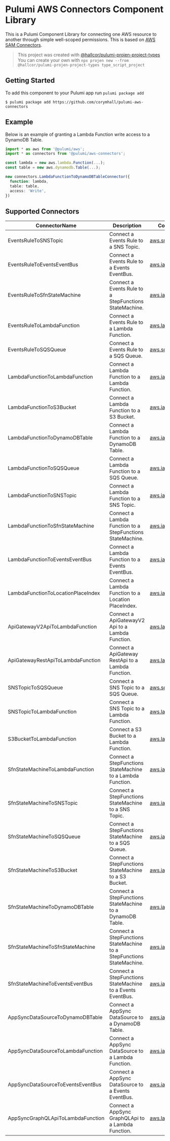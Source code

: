 # Pulumi AWS Connectors Component Library

This is a Pulumi Component Library for connecting one AWS resource to another
through simple well-scoped permissions.
This is based on [AWS SAM Connectors](https://docs.aws.amazon.com/serverless-application-model/latest/developerguide/managing-permissions-connectors.html).

> This project was created with [@hallcor/pulumi-projen-project-types](https://github.com/corymhall/pulumi-projen-project-types)
> You can create your own with `npx projen new --from @hallcor/pulumi-projen-project-types type_script_project`

## Getting Started

To add this component to your Pulumi app run `pulumi package add`

```console
$ pulumi package add https://github.com/corymhall/pulumi-aws-connectors
```

## Example

Below is an example of granting a Lambda Function write access to a DynamoDB
Table.

```ts
import * as aws from '@pulumi/aws';
import * as connectors from '@pulumi/aws-connectors';

const lambda = new aws.lambda.Function(...);
const table = new aws.dynamodb.Table(...);

new connectors.LambdaFunctionToDynamoDBTableConnector({
  function: lambda,
  table: table,
  access: 'Write',
})
```

## Supported Connectors

<!-- Keep this section at the end of the file. -->


| ConnectorName | Description | Connected With |
| ------------- | ----------- | -------------- |
| EventsRuleToSNSTopic | Connect a Events Rule to a SNS Topic. | [aws.sns.TopicPolicy](https://www.pulumi.com/docs/reference/pkg/aws/sns/topicpolicy/) |
| EventsRuleToEventsEventBus | Connect a Events Rule to a Events EventBus. | [aws.iam.RolePolicy](https://www.pulumi.com/docs/reference/pkg/aws/iam/rolepolicy/) |
| EventsRuleToSfnStateMachine | Connect a Events Rule to a StepFunctions StateMachine. | [aws.iam.RolePolicy](https://www.pulumi.com/docs/reference/pkg/aws/iam/rolepolicy/) |
| EventsRuleToLambdaFunction | Connect a Events Rule to a Lambda Function. | [aws.lambda.Permission](https://www.pulumi.com/docs/reference/pkg/aws/lambda/permission/) |
| EventsRuleToSQSQueue | Connect a Events Rule to a SQS Queue. | [aws.sqs.QueuePolicy](https://www.pulumi.com/docs/reference/pkg/aws/sqs/queuepolicy/) |
| LambdaFunctionToLambdaFunction | Connect a Lambda Function to a Lambda Function. | [aws.iam.RolePolicy](https://www.pulumi.com/docs/reference/pkg/aws/iam/rolepolicy/) |
| LambdaFunctionToS3Bucket | Connect a Lambda Function to a S3 Bucket. | [aws.iam.RolePolicy](https://www.pulumi.com/docs/reference/pkg/aws/iam/rolepolicy/) |
| LambdaFunctionToDynamoDBTable | Connect a Lambda Function to a DynamoDB Table. | [aws.iam.RolePolicy](https://www.pulumi.com/docs/reference/pkg/aws/iam/rolepolicy/) |
| LambdaFunctionToSQSQueue | Connect a Lambda Function to a SQS Queue. | [aws.iam.RolePolicy](https://www.pulumi.com/docs/reference/pkg/aws/iam/rolepolicy/) |
| LambdaFunctionToSNSTopic | Connect a Lambda Function to a SNS Topic. | [aws.iam.RolePolicy](https://www.pulumi.com/docs/reference/pkg/aws/iam/rolepolicy/) |
| LambdaFunctionToSfnStateMachine | Connect a Lambda Function to a StepFunctions StateMachine. | [aws.iam.RolePolicy](https://www.pulumi.com/docs/reference/pkg/aws/iam/rolepolicy/) |
| LambdaFunctionToEventsEventBus | Connect a Lambda Function to a Events EventBus. | [aws.iam.RolePolicy](https://www.pulumi.com/docs/reference/pkg/aws/iam/rolepolicy/) |
| LambdaFunctionToLocationPlaceIndex | Connect a Lambda Function to a Location PlaceIndex. | [aws.iam.RolePolicy](https://www.pulumi.com/docs/reference/pkg/aws/iam/rolepolicy/) |
| ApiGatewayV2ApiToLambdaFunction | Connect a ApiGatewayV2 Api to a Lambda Function. | [aws.lambda.Permission](https://www.pulumi.com/docs/reference/pkg/aws/lambda/permission/) |
| ApiGatewayRestApiToLambdaFunction | Connect a ApiGateway RestApi to a Lambda Function. | [aws.lambda.Permission](https://www.pulumi.com/docs/reference/pkg/aws/lambda/permission/) |
| SNSTopicToSQSQueue | Connect a SNS Topic to a SQS Queue. | [aws.sqs.QueuePolicy](https://www.pulumi.com/docs/reference/pkg/aws/sqs/queuepolicy/) |
| SNSTopicToLambdaFunction | Connect a SNS Topic to a Lambda Function. | [aws.lambda.Permission](https://www.pulumi.com/docs/reference/pkg/aws/lambda/permission/) |
| S3BucketToLambdaFunction | Connect a S3 Bucket to a Lambda Function. | [aws.lambda.Permission](https://www.pulumi.com/docs/reference/pkg/aws/lambda/permission/) |
| SfnStateMachineToLambdaFunction | Connect a StepFunctions StateMachine to a Lambda Function. | [aws.iam.RolePolicy](https://www.pulumi.com/docs/reference/pkg/aws/iam/rolepolicy/) |
| SfnStateMachineToSNSTopic | Connect a StepFunctions StateMachine to a SNS Topic. | [aws.iam.RolePolicy](https://www.pulumi.com/docs/reference/pkg/aws/iam/rolepolicy/) |
| SfnStateMachineToSQSQueue | Connect a StepFunctions StateMachine to a SQS Queue. | [aws.iam.RolePolicy](https://www.pulumi.com/docs/reference/pkg/aws/iam/rolepolicy/) |
| SfnStateMachineToS3Bucket | Connect a StepFunctions StateMachine to a S3 Bucket. | [aws.iam.RolePolicy](https://www.pulumi.com/docs/reference/pkg/aws/iam/rolepolicy/) |
| SfnStateMachineToDynamoDBTable | Connect a StepFunctions StateMachine to a DynamoDB Table. | [aws.iam.RolePolicy](https://www.pulumi.com/docs/reference/pkg/aws/iam/rolepolicy/) |
| SfnStateMachineToSfnStateMachine | Connect a StepFunctions StateMachine to a StepFunctions StateMachine. | [aws.iam.RolePolicy](https://www.pulumi.com/docs/reference/pkg/aws/iam/rolepolicy/) |
| SfnStateMachineToEventsEventBus | Connect a StepFunctions StateMachine to a Events EventBus. | [aws.iam.RolePolicy](https://www.pulumi.com/docs/reference/pkg/aws/iam/rolepolicy/) |
| AppSyncDataSourceToDynamoDBTable | Connect a AppSync DataSource to a DynamoDB Table. | [aws.iam.RolePolicy](https://www.pulumi.com/docs/reference/pkg/aws/iam/rolepolicy/) |
| AppSyncDataSourceToLambdaFunction | Connect a AppSync DataSource to a Lambda Function. | [aws.iam.RolePolicy](https://www.pulumi.com/docs/reference/pkg/aws/iam/rolepolicy/) |
| AppSyncDataSourceToEventsEventBus | Connect a AppSync DataSource to a Events EventBus. | [aws.iam.RolePolicy](https://www.pulumi.com/docs/reference/pkg/aws/iam/rolepolicy/) |
| AppSyncGraphQLApiToLambdaFunction | Connect a AppSync GraphQLApi to a Lambda Function. | [aws.lambda.Permission](https://www.pulumi.com/docs/reference/pkg/aws/lambda/permission/) |

